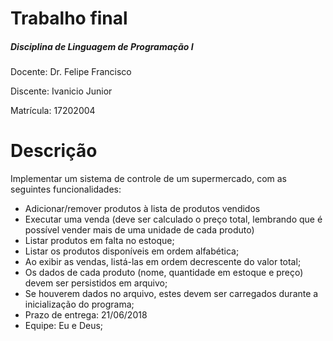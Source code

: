 # Trabalho final
##### Disciplina de Linguagem de Programação I
Docente: Dr. Felipe Francisco 

Discente: Ivanicio Junior

Matrícula: 17202004

# Descrição
Implementar um sistema de controle de um supermercado, com as seguintes 
funcionalidades:
  - Adicionar/remover produtos à lista de produtos vendidos
  - Executar uma venda (deve ser calculado o preço total, lembrando que é possível vender mais de uma unidade de cada produto)
  - Listar produtos em falta no estoque;
  - Listar os produtos disponíveis em ordem alfabética;
  - Ao exibir as vendas, listá-las em ordem decrescente do valor total;
  - Os dados de cada produto (nome, quantidade em estoque e preço) devem ser persistidos em arquivo;
  - Se houverem dados no arquivo, estes devem ser carregados durante a inicialização do programa;
  - Prazo de entrega: 21/06/2018
  - Equipe: Eu e Deus;
